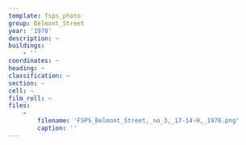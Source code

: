 ```yaml
---
template: fsps_photo
group: Belmont_Street
year: '1978'
description: ~
buildings:
    - ''
coordinates: ~
heading: ~
classification: ~
section: ~
cell: ~
film_roll: ~
files:
    -
        filename: 'FSPS_Belmont_Street,_no_3,_17-14-H,_1978.png'
        caption: ''
---
```

